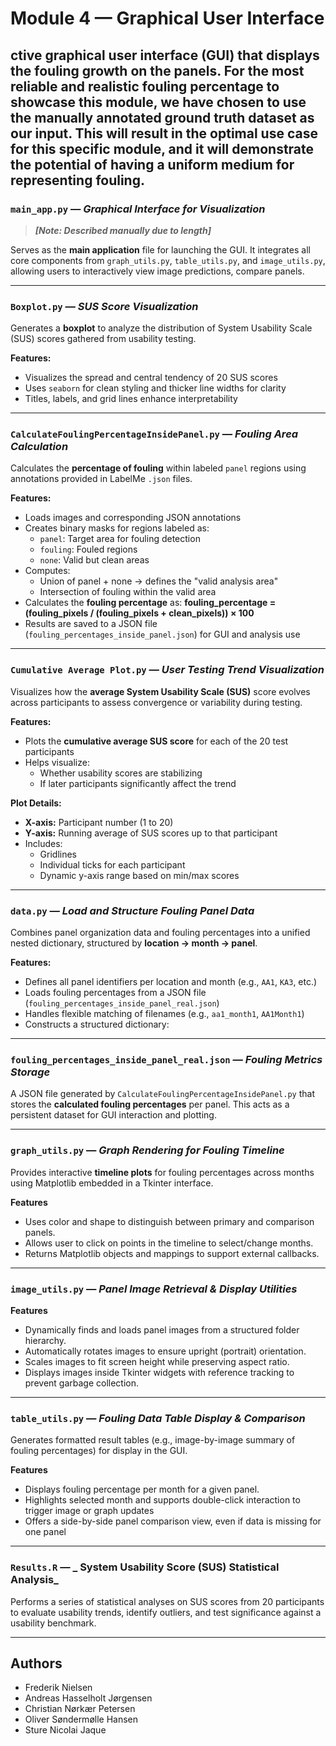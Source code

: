 #  Module 4 — Graphical User Interface

ctive graphical user interface (GUI) that displays
the fouling growth on the panels. For the most reliable and realistic fouling percentage
to showcase this module, we have chosen to use the manually annotated ground truth
dataset as our input. This will result in the optimal use case for this specific module, and it
will demonstrate the potential of having a uniform medium for representing fouling.
---

### `main_app.py` — _Graphical Interface for Visualization_  
> _**[Note: Described manually due to length]**_

Serves as the **main application** file for launching the GUI. It integrates all core components from `graph_utils.py`, `table_utils.py`, and `image_utils.py`, allowing users to interactively view image predictions, compare panels.

---

### `Boxplot.py` — _SUS Score Visualization_

Generates a **boxplot** to analyze the distribution of System Usability Scale (SUS) scores gathered from usability testing.

**Features:**
- Visualizes the spread and central tendency of 20 SUS scores
- Uses `seaborn` for clean styling and thicker line widths for clarity
- Titles, labels, and grid lines enhance interpretability

---


### `CalculateFoulingPercentageInsidePanel.py` — _Fouling Area Calculation_

Calculates the **percentage of fouling** within labeled `panel` regions using annotations provided in LabelMe `.json` files.

**Features:**
- Loads images and corresponding JSON annotations
- Creates binary masks for regions labeled as:
  - `panel`: Target area for fouling detection
  - `fouling`: Fouled regions
  - `none`: Valid but clean areas
- Computes:
  - Union of panel + none → defines the "valid analysis area"
  - Intersection of fouling within the valid area
- Calculates the **fouling percentage** as:
**fouling_percentage = (fouling_pixels / (fouling_pixels + clean_pixels)) × 100**
- Results are saved to a JSON file (`fouling_percentages_inside_panel.json`) for GUI and analysis use
---

### `Cumulative Average Plot.py` — _User Testing Trend Visualization_

Visualizes how the **average System Usability Scale (SUS)** score evolves across participants to assess convergence or variability during testing.

**Features:**
- Plots the **cumulative average SUS score** for each of the 20 test participants
- Helps visualize:
  - Whether usability scores are stabilizing
  - If later participants significantly affect the trend

**Plot Details:**
- **X-axis:** Participant number (1 to 20)
- **Y-axis:** Running average of SUS scores up to that participant
- Includes:
  - Gridlines
  - Individual ticks for each participant
  - Dynamic y-axis range based on min/max scores

---

### `data.py` — _Load and Structure Fouling Panel Data_

Combines panel organization data and fouling percentages into a unified nested dictionary, structured by **location → month → panel**.

**Features:**
- Defines all panel identifiers per location and month (e.g., `AA1`, `KA3`, etc.)
- Loads fouling percentages from a JSON file (`fouling_percentages_inside_panel_real.json`)
- Handles flexible matching of filenames (e.g., `aa1_month1`, `AA1Month1`)
- Constructs a structured dictionary:

---

### `fouling_percentages_inside_panel_real.json` — _Fouling Metrics Storage_

A JSON file generated by `CalculateFoulingPercentageInsidePanel.py` that stores the **calculated fouling percentages** per panel. This acts as a persistent dataset for GUI interaction and plotting.

---

### `graph_utils.py` — _Graph Rendering for Fouling Timeline_

Provides interactive **timeline plots** for fouling percentages across months using Matplotlib embedded in a Tkinter interface.

**Features**
- Uses color and shape to distinguish between primary and comparison panels.
- Allows user to click on points in the timeline to select/change months.
- Returns Matplotlib objects and mappings to support external callbacks.

---

### `image_utils.py` — _Panel Image Retrieval & Display Utilities_

**Features** 
- Dynamically finds and loads panel images from a structured folder hierarchy.
- Automatically rotates images to ensure upright (portrait) orientation.
- Scales images to fit screen height while preserving aspect ratio.
- Displays images inside Tkinter widgets with reference tracking to prevent garbage collection.

---

### `table_utils.py` — _Fouling Data Table Display & Comparison_

Generates formatted result tables (e.g., image-by-image summary of fouling percentages) for display in the GUI.

**Features**
- Displays fouling percentage per month for a given panel.
- Highlights selected month and supports double-click interaction to trigger image or graph updates
- Offers a side-by-side panel comparison view, even if data is missing for one panel

---

### `Results.R` — _ System Usability Score (SUS) Statistical Analysis_

Performs a series of statistical analyses on SUS scores from 20 participants to evaluate usability trends, identify outliers, and test significance against a usability benchmark.

---

## Authors

- Frederik Nielsen  
- Andreas Hasselholt Jørgensen
- Christian Nørkær Petersen
- Oliver Søndermølle Hansen
- Sture Nicolai Jaque
